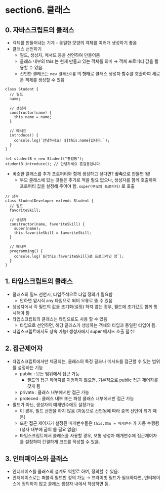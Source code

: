 # section6. 클래스

## 0. 자바스크립트의 클래스

- 객체를 만들어내는 기계 - 동일한 모양의 객체를 여러개 생성하기 좋음
- 클래스 선언하기
  - 필드, 생성자, 메서드 등을 선언하여 만들어줌
  - 클래스 내부의 this 는 현재 만들고 있는 객체를 의미 → 객체 프로퍼티 값을 활용할 수 있음.
  - 선언한 클래스는 `new 클래스이름` 의 형태로 클래스 생성자 함수를 호출하여 새로운 객체를 생성할 수 있음

```tsx
class Student {
  // 필드
  name;

  // 생성자
  constructor(name) {
    this.name = name;
  }

  // 메서드
  introduce() {
    console.log(`안녕하세요! ${this.name}입니다.`);
  }
}

let studentB = new Student("홍길동");
studentB.introduce(); // 안녕하세요 홍길동입니다.
```

- 비슷한 클래스를 추가 프로퍼티와 함께 생성하고 싶다면? **상속**으로 만들면 됨!
  - 부모 클래스에 있는 것들은 추가로 적을 필요 없으나, 생성자를 함께 호출하여 프로퍼티 값을 설정해 주어야 함. `super(부모의 프로퍼티)` 로 호출

```tsx
// 상속
class StudentDeveloper extends Student {
  // 필드
  favoriteSkill;

  // 생성자
  constructor(name, favoriteSkill) {
    super(name);
    this.favoriteSkill = favoriteSkill;
  }

  // 메서드
  programming() {
    console.log(`${this.favoriteSkill}로 프로그래밍 함`);
  }
}
```

## 1. 타입스크립트의 클래스

- 클래스의 필드 선언시, 타입주석으로 타입 정의가 필요함
  - 안하면 암시적 any 타입으로 되어 오류로 뜰 수 있음
- 생성자에서 각 필드의 값을 초기화(설정) 하지 않는 경우, 필드에 초기값도 함께 명시해야 함
- 타입스크립트의 클래스는 타입으로도 사용 할 수 있음
  - 타입으로 선언하면, 해당 클래스가 생성하는 객체의 타입과 동일한 타입이 됨.
- 타입스크립트에서도 상속 가능! 생성자에서 super 메서드 호출 필수!

## 2. 접근제어자

- 타입스크립트에서만 제공되는, 클래스의 특정 필드나 메서드를 접근할 수 있는 범위를 설정하는 기능
  - public : 모든 범위에서 접근 가능
    - 필드의 접근 제어자를 지정하지 않으면, 기본적으로 public 접근 제어자를 갖게 됨
  - private : 클래스 내부에서만 접근 가능
  - proteced : 클래스 내부 또는 파생 클래스 내부에서만 접근 가능
- 필드가 아닌, 생성자의 매개변수에도 설정가능
  - 이 경우, 필드 선언을 하지 않음 (자동으로 선언됨에 따라 중복 선언이 되기 때문)
  - 또한 접근 제어자가 설정된 매개변수들은 `this.필드 = 매개변수` 가 자동 수행됨 (성자 내부에 굳이 쓸 필요 없음)
  - 타입스크립트에서 클래스를 사용할 경우, 보통 생성자 매개변수에 접근제어자를 설정하여 간결하게 코드를 작성할 수 있음.

## 3. 인터페이스와 클래스

- 인터페이스를 클래스의 설계도 역할로 하여, 정의할 수 있음.
- 인터페이스로는 퍼블릭 필드만 정의 가능 → 프라이빗 필드가 필요하다면, 인터페이스에 정의하지 않고 클래스 생성자 내에서 작성하면 됨.
